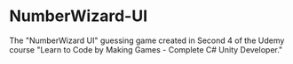 # NumberWizard-UI
The "NumberWizard UI" guessing game created in Second 4 of the Udemy course "Learn to Code by Making Games - Complete C# Unity Developer."
